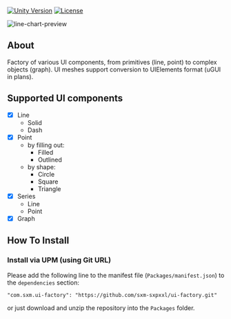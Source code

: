 [![Unity Version](https://img.shields.io/badge/unity-2020.3%2B-blue)](https://unity3d.com/get-unity/download)
[![License](https://img.shields.io/badge/license-MIT-green)](https://github.com/sxm-sxpxxl/parallax-effect/blob/master/LICENSE.md)

<p align="left">
  <img alt="line-chart-preview" src="https://github.com/sxm-sxpxxl/ui-factory/assets/37039414/3459c8f9-7d07-4830-b0df-2a4a48c9e01a" />
</p>

## About

Factory of various UI components, from primitives (line, point) to complex objects (graph). UI meshes support conversion to UIElements format (uGUI in plans).

## Supported UI components

- [x] Line
  - Solid
  - Dash
- [x] Point
  - by filling out:
    - Filled
    - Outlined
  - by shape:
    - Circle
    - Square
    - Triangle
- [x] Series
  - Line
  - Point
- [x] Graph

## How To Install
### Install via UPM (using Git URL)
Please add the following line to the manifest file (`Packages/manifest.json`) to the `dependencies` section:

```"com.sxm.ui-factory": "https://github.com/sxm-sxpxxl/ui-factory.git"```

or just download and unzip the repository into the `Packages` folder.
